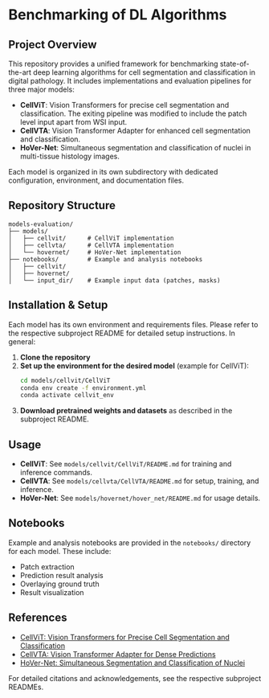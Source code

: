 # Benchmarking of DL Algorithms

## Project Overview

This repository provides a unified framework for benchmarking state-of-the-art deep learning algorithms for cell segmentation and classification in digital pathology. It includes implementations and evaluation pipelines for three major models:

- **CellViT**: Vision Transformers for precise cell segmentation and classification. The exiting pipeline was modified to include the patch level input apart from WSI input.
- **CellVTA**: Vision Transformer Adapter for enhanced cell segmentation and classification.
- **HoVer-Net**: Simultaneous segmentation and classification of nuclei in multi-tissue histology images.

Each model is organized in its own subdirectory with dedicated configuration, environment, and documentation files.

## Repository Structure

```
models-evaluation/
├── models/
│   ├── cellvit/      # CellViT implementation
│   ├── cellvta/      # CellVTA implementation
│   └── hovernet/     # HoVer-Net implementation
├── notebooks/        # Example and analysis notebooks
│   ├── cellvit/
│   ├── hovernet/
│   └── input_dir/    # Example input data (patches, masks)
```

## Installation & Setup

Each model has its own environment and requirements files. Please refer to the respective subproject README for detailed setup instructions. In general:

1. **Clone the repository**
2. **Set up the environment for the desired model** (example for CellViT):
   ```bash
   cd models/cellvit/CellViT
   conda env create -f environment.yml
   conda activate cellvit_env
   ```
3. **Download pretrained weights and datasets** as described in the subproject README.

## Usage

- **CellViT**: See `models/cellvit/CellViT/README.md` for training and inference commands.
- **CellVTA**: See `models/cellvta/CellVTA/README.md` for setup, training, and inference.
- **HoVer-Net**: See `models/hovernet/hover_net/README.md` for usage details.

## Notebooks

Example and analysis notebooks are provided in the `notebooks/` directory for each model. These include:
- Patch extraction
- Prediction result analysis
- Overlaying ground truth
- Result visualization

## References
- [CellViT: Vision Transformers for Precise Cell Segmentation and Classification](https://github.com/TIO-IKIM/CellViT)
- [CellVTA: Vision Transformer Adapter for Dense Predictions](https://github.com/TIO-IKIM/CellVTA)
- [HoVer-Net: Simultaneous Segmentation and Classification of Nuclei](https://github.com/vqdang/hover_net)

For detailed citations and acknowledgements, see the respective subproject READMEs. 